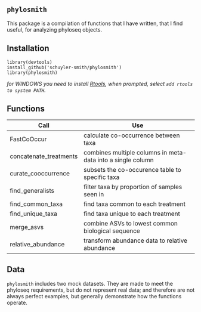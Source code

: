 
## `phylosmith`

This package is a compilation of functions that I have written, that I find useful, for analyzing phyloseq objects.

## Installation

```
library(devtools)
install_github('schuyler-smith/phylosmith')
library(phylosmith)
```

*for WINDOWS you need to install <a href="https://cran.r-project.org/bin/windows/Rtools/" target="_blank" >Rtools</a>, when prompted, select `add rtools to system PATH`.*

## Functions

Call			 | Use
---------------- | ------------------------------------------------
FastCoOccur      | calculate co-occurrence between taxa
concatenate_treatments | combines multiple columns in meta-data into a single column
curate_cooccurrence | subsets the co-occurence table to specific taxa
find_generalists | filter taxa by proportion of samples seen in
find_common_taxa | find taxa common to each treatment
find_unique_taxa | find taxa unique to each treatment
merge_asvs       | combine ASVs to lowest common biological sequence
relative_abundance | transform abundance data to relative abundance

## Data

`phylosmith` includes two mock datasets. They are made to meet the phyloseq requirements, but do not represent real data; and therefore are not always perfect examples, but generally demonstrate how the functions operate.
